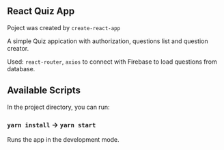 ## React Quiz App

Poject was created by `create-react-app`

A simple Quiz appication with authorization, questions list and question creator.

Used: `react-router`, `axios` to connect with Firebase to load questions from database.

## Available Scripts

In the project directory, you can run:

### `yarn install` -> `yarn start`

Runs the app in the development mode.<br />

##
